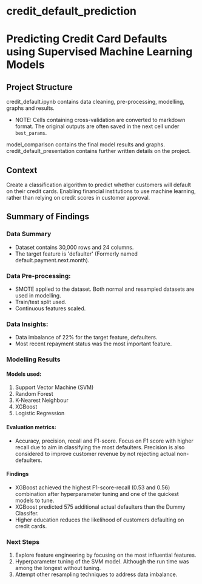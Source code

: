 # credit_default_prediction
# Predicting Credit Card Defaults using Supervised Machine Learning Models

## Project Structure
credit_default.ipynb contains data cleaning, pre-processing, modelling, graphs and results. <br>
  - NOTE: Cells containing cross-validation are converted to markdown format. The original outputs are often saved in the next cell under `best_params`. <br>
  
model_comparison contains the final model results and graphs. <br>
credit_default_presentation contains further written details on the project.

## Context
Create a classification algorithm to predict whether customers will default on their credit cards. 
Enabling financial institutions to use machine learning, rather than relying on credit scores in customer approval.

## Summary of Findings

### Data Summary
- Dataset contains 30,000 rows and 24 columns.
- The target feature is 'defaulter' (Formerly named default.payment.next.month).

### Data Pre-processing:
- SMOTE applied to the dataset. Both normal and resampled datasets are used in modelling.
- Train/test split used.
- Continuous features scaled.

### Data Insights:
- Data imbalance of 22% for the target feature, defaulters.
- Most recent repayment status was the most important feature.

### Modelling Results
#### Models used:
1. Support Vector Machine (SVM)
2. Random Forest
3. K-Nearest Neighbour
4. XGBoost
5. Logistic Regression

#### Evaluation metrics:
- Accuracy, precision, recall and F1-score. Focus on F1 score with higher recall due to aim in classifying the most defaulters. Precision is also considered to improve customer revenue by not rejecting actual non-defaulters.

#### Findings
- XGBoost achieved the highest F1-score-recall (0.53 and 0.56) combination after hyperparameter tuning and one of the quickest models to tune.
- XGBoost predicted 575 additional actual defaulters than the Dummy Classifer.
- Higher education reduces the likelihood of customers defaulting on credit cards.

### Next Steps
1. Explore feature engineering by focusing on the most influential features.
2. Hyperparameter tuning of the SVM model. Although the run time was among the longest without tuning.
3. Attempt other resampling techniques to address data imbalance.
